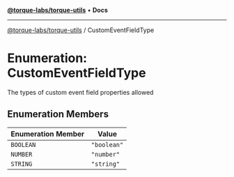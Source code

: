 [**@torque-labs/torque-utils**](../README.md) • **Docs**

***

[@torque-labs/torque-utils](../README.md) / CustomEventFieldType

# Enumeration: CustomEventFieldType

The types of custom event field properties allowed

## Enumeration Members

| Enumeration Member | Value |
| ------ | ------ |
| `BOOLEAN` | `"boolean"` |
| `NUMBER` | `"number"` |
| `STRING` | `"string"` |

